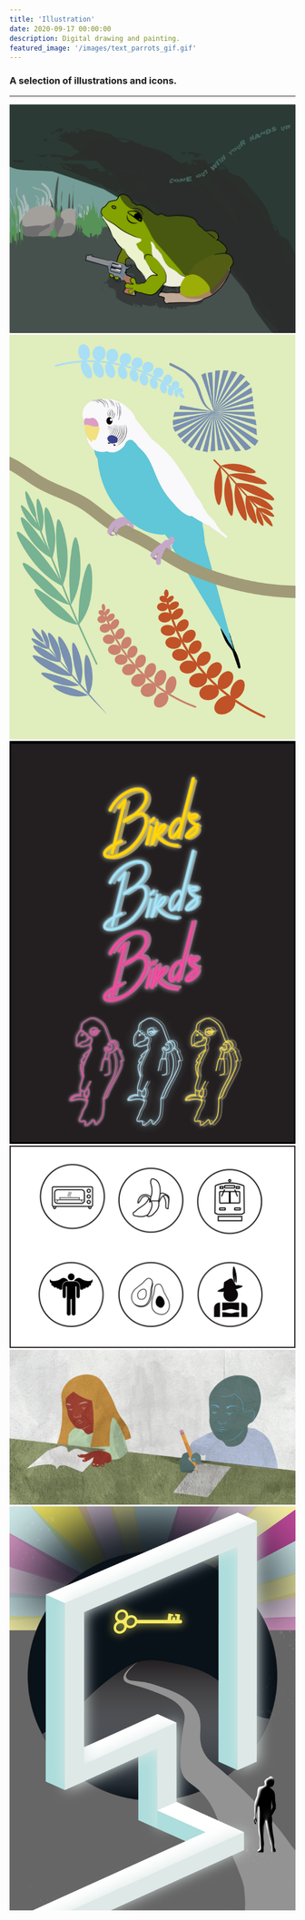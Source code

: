 ```yaml
---
title: 'Illustration'
date: 2020-09-17 00:00:00
description: Digital drawing and painting.
featured_image: '/images/text_parrots_gif.gif'
---
```



### A selection of illustrations and icons.

---

<div class="gallery" data-columns="3">
	<img src="/images/handsupfrog.PNG">
	<img src="/images/parakeet_illustration-01.png">
	<img src="/images/text_parrots_gif.gif">
	<img src="/images/idio_icons.png">
	<img src="/images/school_children-02.png">
	<img src="/images/retro_pool_prog-02-01.png">
</div>
